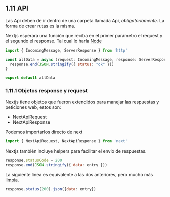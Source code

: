 ## 1.11 API

Las Api deben de ir dentro de una carpeta llamada Api,
*obligatoriamente*. La forma de crear rutas es la misma.

Nextjs esperará una función que reciba en el primer parámetro el request
y el segundo el response. Tal cual lo haría [Node](../../Node/1.-Node.md)

``` javascript
import { IncomingMessage, ServerResponse } from 'http'

const allData = async (request: IncomingMessage, response: ServerResponse) => {
  response.end(JSON.stringify({ status: "ok" }))
}

export default allData
```

### 1.11.1 Objetos response y request

Nextjs tiene objetos que fueron extendidos para manejar las respuestas y
peticiones web, estos son:

-   NextApiRequest
-   NextApiResponse

Podemos importarlos directo de next

``` javascript
import { NextApiRequest, NextApiResponse } from 'next'
```

Nextjs también incluye helpers para facilitar el envio de respuestas.

``` javascript
response.statusCode = 200
response.end(JSON.stringify({ data: entry }))
```

La siguiente linea es equivalente a las dos anteriores, pero mucho más
limpia.

``` javascript
response.status(200).json({data: entry})
```

